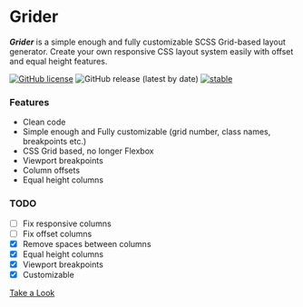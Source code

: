 # Grider
***Grider*** is a simple enough and fully customizable SCSS Grid-based layout generator. Create your own responsive CSS layout system easily with offset and equal height features.

[![GitHub license](https://img.shields.io/github/license/codeforms/Grider)](https://github.com/codeforms/Grider/blob/master/LICENSE)
![GitHub release (latest by date)](https://img.shields.io/github/v/release/codeforms/Grider)
[![stable](http://badges.github.io/stability-badges/dist/stable.svg)](https://github.com/codeforms/Grider/releases)

### Features
* Clean code
* Simple enough and Fully customizable (grid number, class names, breakpoints etc.)
* CSS Grid based, no longer Flexbox
* Viewport breakpoints
* Column offsets
* Equal height columns

### TODO
- [ ] Fix responsive columns
- [ ] Fix offset columns
- [x] Remove spaces between columns
- [x] Equal height columns
- [x] Viewport breakpoints
- [x] Customizable

[Take a Look](https://codepen.io/underlinewords/pen/pogooob)
